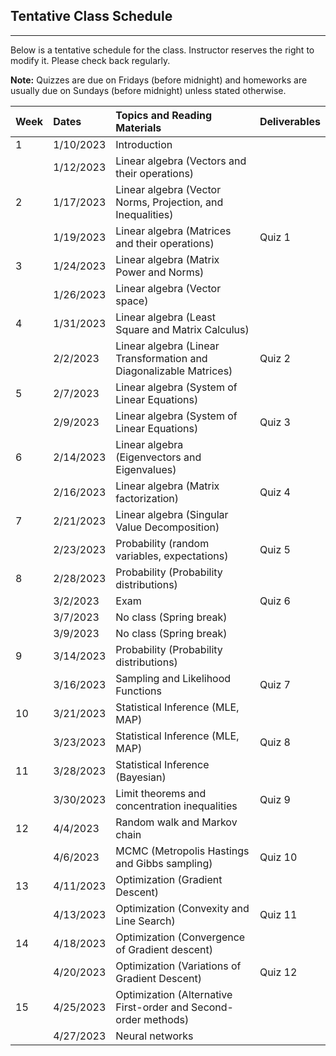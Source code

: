 ## Tentative Class Schedule
---
 Below is a tentative schedule for the class. Instructor reserves the right to modify it. Please check back regularly. 

**Note:** Quizzes are due on Fridays (before midnight) and homeworks are usually due on Sundays (before midnight) unless stated otherwise.

| Week |    Dates   |    Topics and Reading Materials                |      Deliverables        |
|------|:-----------|:-----------------------------------------------|:-------------------------|
| 1   | 1/10/2023  | Introduction                                    |                          |
|     | 1/12/2023  | Linear algebra (Vectors and their operations)   |                          | 
| 2   | 1/17/2023  | Linear algebra (Vector Norms, Projection, and Inequalities) |              |
|     | 1/19/2023  | Linear algebra (Matrices and their operations)  |      Quiz 1              |
| 3   | 1/24/2023  | Linear algebra (Matrix Power and Norms)         |                          | 
|     | 1/26/2023  | Linear algebra (Vector space)                   |                          | 
| 4   | 1/31/2023  | Linear algebra (Least Square and Matrix Calculus) |                        |
|     | 2/2/2023   | Linear algebra (Linear Transformation and Diagonalizable Matrices) |    Quiz 2              | 
| 5   | 2/7/2023   | Linear algebra (System of Linear Equations)     |                          |
|     | 2/9/2023   | Linear algebra (System of Linear Equations)     |      Quiz 3              |
| 6   | 2/14/2023  | Linear algebra (Eigenvectors and Eigenvalues)   |                          |
|     | 2/16/2023  | Linear algebra (Matrix factorization)           |      Quiz 4              |
| 7   | 2/21/2023  | Linear algebra (Singular Value Decomposition)   |                          |
|     | 2/23/2023  | Probability (random variables, expectations)    |      Quiz 5              |
| 8   | 2/28/2023  | Probability (Probability distributions)         |                          | 
|     | 3/2/2023   | Exam                                            |      Quiz 6                     |
|     | 3/7/2023   | No class (Spring break)                         |                          |
|     | 3/9/2023   | No class (Spring break)                         |                          |
| 9   | 3/14/2023  | Probability (Probability distributions)         |                   |
|     | 3/16/2023  | Sampling and Likelihood Functions               |      Quiz 7              |
| 10  | 3/21/2023  | Statistical Inference (MLE, MAP)                |                          |
|     | 3/23/2023  | Statistical Inference (MLE, MAP)                |      Quiz 8              |
| 11  | 3/28/2023  | Statistical Inference (Bayesian)                |                          |
|     | 3/30/2023  | Limit theorems and concentration inequalities   |      Quiz 9              |
| 12  | 4/4/2023   | Random walk and Markov chain                    |                          |
|     | 4/6/2023   | MCMC (Metropolis Hastings and Gibbs sampling)   |      Quiz 10             |
| 13  | 4/11/2023  | Optimization (Gradient Descent)                 |                          |
|     | 4/13/2023  | Optimization (Convexity and Line Search)        |      Quiz 11             | 
| 14  | 4/18/2023  | Optimization (Convergence of Gradient descent)  |                          |
|     | 4/20/2023  | Optimization (Variations of Gradient Descent)   |      Quiz 12             |
| 15  | 4/25/2023  | Optimization (Alternative First-order and Second-order methods)  |         |
|     | 4/27/2023  | Neural networks                                 |                          |
